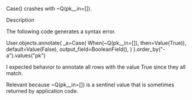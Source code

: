 Case() crashes with ~Q(pk__in=[]).

Description

The following code generates a syntax error.

User.objects.annotate(
    _a=Case(
        When(~Q(pk__in=[]), then=Value(True)),
        default=Value(False),
        output_field=BooleanField(),
    )
).order_by("-a").values("pk")

I expected behavior to annotate all rows with the value True since they all match.

Relevant because ~Q(pk__in=[]) is a sentinel value that is sometimes returned by application code.